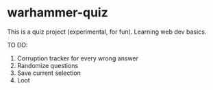 # warhammer-quiz
This is a quiz project (experimental, for fun). Learning web dev basics.

TO DO:

1) Corruption tracker for every wrong answer
2) Randomize questions
3) Save current selection
4) Loot
